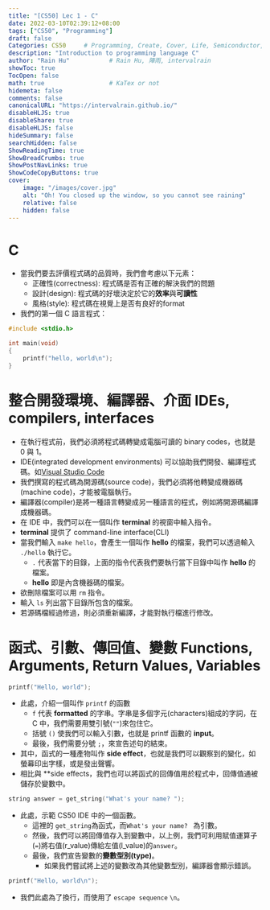 ```yaml
---
title: "[CS50] Lec 1 - C"
date: 2022-03-10T02:39:12+08:00
tags: ["CS50", "Programming"]
draft: false
Categories: CS50     # Programming, Create, Cover, Life, Semiconductor, Leetcode, Logic Design, Daily
description: "Introduction to programming language C"
author: "Rain Hu"           # Rain Hu, 陣雨, intervalrain
showToc: true
TocOpen: false
math: true                  # KaTex or not
hidemeta: false
comments: false
canonicalURL: "https://intervalrain.github.io/"
disableHLJS: true
disableShare: true
disableHLJS: false
hideSummary: false
searchHidden: false
ShowReadingTime: true
ShowBreadCrumbs: true
ShowPostNavLinks: true
ShowCodeCopyButtons: true
cover:
    image: "/images/cover.jpg"
    alt: "Oh! You closed up the window, so you cannot see raining"
    relative: false
    hidden: false
---
```


# C
+ 當我們要去評價程式碼的品質時，我們會考慮以下元素：
  + 正確性(correctness): 程式碼是否有正確的解決我們的問題
  + 設計(design): 程式碼的好壞決定於它的**效率**與**可讀性**
  + 風格(style): 程式碼在視覺上是否有良好的format
+ 我們的第一個 C 語言程式：
```C
#include <stdio.h>

int main(void)
{
    printf("hello, world\n");
}
```
# 整合開發環境、編譯器、介面 IDEs, compilers, interfaces
+ 在執行程式前，我們必須將程式碼轉變成電腦可讀的 binary codes，也就是 0 與 1。
+ IDE(integrated development environments) 可以協助我們開發、編譯程式碼。如[Visual Studio Code](https://en.wikipedia.org/wiki/Visual_Studio_Code)
+ 我們撰寫的程式碼為開源碼(source code)，我們必須將他轉變成機器碼(machine code)，才能被電腦執行。
+ 編譯器(compiler)是將一種語言轉變成另一種語言的程式，例如將開源碼編譯成機器碼。
+ 在 IDE 中，我們可以在一個叫作 **terminal** 的視窗中輸入指令。
+ **terminal** 提供了 command-line interface(CLI)
+ 當我們輸入 `make hello`，會產生一個叫作 **hello** 的檔案，我們可以透過輸入 `./hello` 執行它。
  + `.` 代表當下的目錄，上面的指令代表我們要執行當下目錄中叫作 **hello** 的檔案。
  + **hello** 即是內含機器碼的檔案。
+ 欲刪除檔案可以用 `rm` 指令。
+ 輸入 `ls` 列出當下目錄所包含的檔案。
+ 若源碼檔經過修過，則必須重新編譯，才能對執行檔進行修改。

# 函式、引數、傳回值、變數 Functions, Arguments, Return Values, Variables
```C
printf("Hello, world");
```
+ 此處，介紹一個叫作 `printf` 的函數
  + `f` 代表 **formatted** 的字串。字串是多個字元(characters)組成的字詞，在 C 中，我們需要用雙引號(`""`)來包住它。
  + 括號 `()` 使我們可以輸入引數，也就是 printf 函數的 **input**。
  + 最後，我們需要分號 `;`，來宣告述句的結束。
+ 其中，函式的一種產物叫作 **side effect**，也就是我們可以觀察到的變化，如螢幕印出字樣，或是發出聲響。
+ 相比與 **side effects，我們也可以將函式的回傳值用於程式中，回傳值通被儲存於變數中。

```C
string answer = get_string("What's your name? ");
```
+ 此處，示範 CS50 IDE 中的一個函數。
  + 這裡的 `get_string`為函式，而`What's your name? ` 為引數。
  + 然後，我們可以將回傳值存入到變數中，以上例，我們可利用賦值運算子(`=`)將右值(r_value)傳給左值(l_value)的`answer`。
  + 最後，我們宣告變數的**變數型別(type)**。
    + 如果我們嘗試將上述的變數改為其他變數型別，編譯器會顯示錯誤。

```C
printf("Hello, world\n");
```
+ 我們此處為了換行，而使用了 `escape sequence` `\n`。